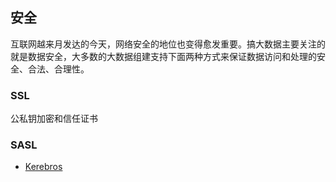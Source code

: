 ## 安全

互联网越来月发达的今天，网络安全的地位也变得愈发重要。搞大数据主要关注的就是数据安全，大多数的大数据组建支持下面两种方式来保证数据访问和处理的安全、合法、合理性。

### SSL

公私钥加密和信任证书

### SASL

- [Kerebros](Kerberos.md)

